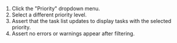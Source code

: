 1. Click the "Priority" dropdown menu.
2. Select a different priority level.
3. Assert that the task list updates to display tasks with the selected priority.
4. Assert no errors or warnings appear after filtering.